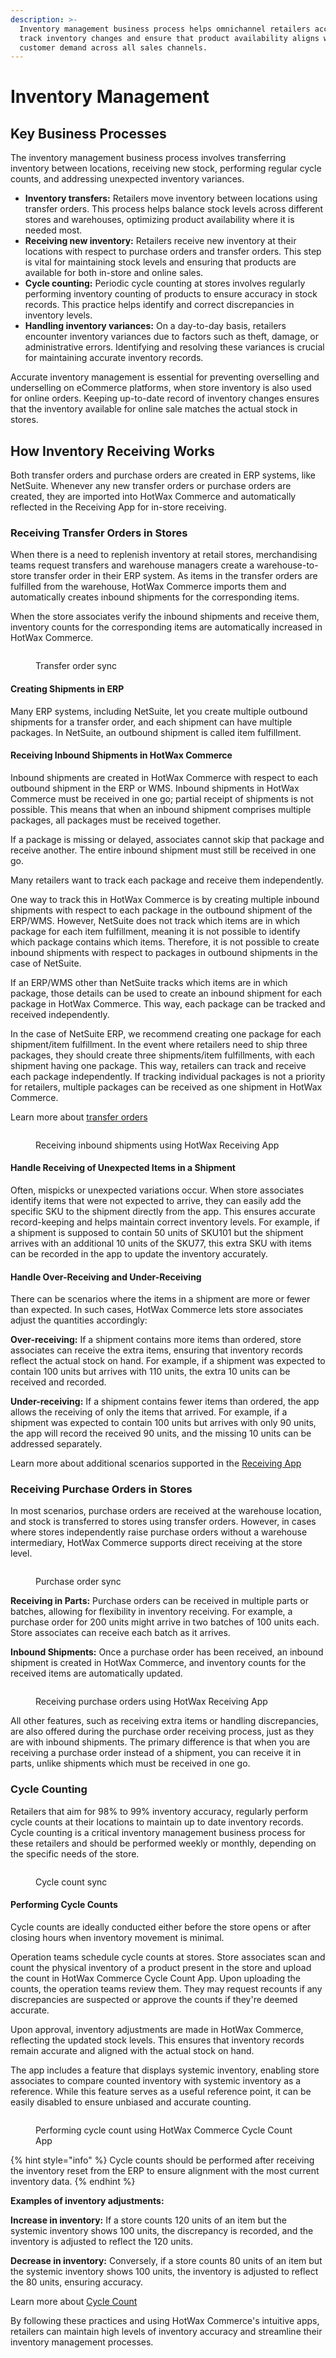 ```yaml
---
description: >-
  Inventory management business process helps omnichannel retailers accurately
  track inventory changes and ensure that product availability aligns with
  customer demand across all sales channels.
---
```


# Inventory Management

## Key Business Processes

The inventory management business process involves transferring inventory between locations, receiving new stock, performing regular cycle counts, and addressing unexpected inventory variances.

* **Inventory transfers:** Retailers move inventory between locations using transfer orders. This process helps balance stock levels across different stores and warehouses, optimizing product availability where it is needed most.
* **Receiving new inventory:** Retailers receive new inventory at their locations with respect to purchase orders and transfer orders. This step is vital for maintaining stock levels and ensuring that products are available for both in-store and online sales.
* **Cycle counting:** Periodic cycle counting at stores involves regularly performing inventory counting of products to ensure accuracy in stock records. This practice helps identify and correct discrepancies in inventory levels.
* **Handling inventory variances:** On a day-to-day basis, retailers encounter inventory variances due to factors such as theft, damage, or administrative errors. Identifying and resolving these variances is crucial for maintaining accurate inventory records.

Accurate inventory management is essential for preventing overselling and underselling on eCommerce platforms, when store inventory is also used for online orders. Keeping up-to-date record of inventory changes ensures that the inventory available for online sale matches the actual stock in stores.

## How Inventory Receiving Works

Both transfer orders and purchase orders are created in ERP systems, like NetSuite. Whenever any new transfer orders or purchase orders are created, they are imported into HotWax Commerce and automatically reflected in the Receiving App for in-store receiving.

### Receiving Transfer Orders in Stores

When there is a need to replenish inventory at retail stores, merchandising teams request transfers and warehouse managers create a warehouse-to-store transfer order in their ERP system. As items in the transfer orders are fulfilled from the warehouse, HotWax Commerce imports them and automatically creates inbound shipments for the corresponding items.

When the store associates verify the inbound shipments and receive them, inventory counts for the corresponding items are automatically increased in HotWax Commerce.

<figure><img src="../.gitbook/assets/TransferOrder.png" alt=""><figcaption><p>Transfer order sync</p></figcaption></figure>

#### Creating Shipments in ERP

Many ERP systems, including NetSuite, let you create multiple outbound shipments for a transfer order, and each shipment can have multiple packages. In NetSuite, an outbound shipment is called item fulfillment.

#### Receiving Inbound Shipments in HotWax Commerce

Inbound shipments are created in HotWax Commerce with respect to each outbound shipment in the ERP or WMS. Inbound shipments in HotWax Commerce must be received in one go; partial receipt of shipments is not possible. This means that when an inbound shipment comprises multiple packages, all packages must be received together.

If a package is missing or delayed, associates cannot skip that package and receive another. The entire inbound shipment must still be received in one go.

Many retailers want to track each package and receive them independently.

One way to track this in HotWax Commerce is by creating multiple inbound shipments with respect to each package in the outbound shipment of the ERP/WMS. However, NetSuite does not track which items are in which package for each item fulfillment, meaning it is not possible to identify which package contains which items. Therefore, it is not possible to create inbound shipments with respect to packages in outbound shipments in the case of NetSuite.

If an ERP/WMS other than NetSuite tracks which items are in which package, those details can be used to create an inbound shipment for each package in HotWax Commerce. This way, each package can be tracked and received independently.

In the case of NetSuite ERP, we recommend creating one package for each shipment/item fulfillment. In the event where retailers need to ship three packages, they should create three shipments/item fulfillments, with each shipment having one package. This way, retailers can track and receive each package independently. If tracking individual packages is not a priority for retailers, multiple packages can be received as one shipment in HotWax Commerce.

Learn more about [transfer orders](https://docs.hotwax.co/documents/store-operations/inventory/transfer-order-management)

<figure><img src="../.gitbook/assets/ReceivingTransferOrder.png" alt=""><figcaption><p>Receiving inbound shipments using HotWax Receiving App</p></figcaption></figure>

#### Handle Receiving of Unexpected Items in a Shipment

Often, mispicks or unexpected variations occur. When store associates identify items that were not expected to arrive, they can easily add the specific SKU to the shipment directly from the app. This ensures accurate record-keeping and helps maintain correct inventory levels. For example, if a shipment is supposed to contain 50 units of SKU101 but the shipment arrives with an additional 10 units of the SKU77, this extra SKU with items can be recorded in the app to update the inventory accurately.

#### Handle Over-Receiving and Under-Receiving

There can be scenarios where the items in a shipment are more or fewer than expected. In such cases, HotWax Commerce lets store associates adjust the quantities accordingly:

**Over-receiving:** If a shipment contains more items than ordered, store associates can receive the extra items, ensuring that inventory records reflect the actual stock on hand. For example, if a shipment was expected to contain 100 units but arrives with 110 units, the extra 10 units can be received and recorded.

**Under-receiving:** If a shipment contains fewer items than ordered, the app allows the receiving of only the items that arrived. For example, if a shipment was expected to contain 100 units but arrives with only 90 units, the app will record the received 90 units, and the missing 10 units can be addressed separately.

Learn more about additional scenarios supported in the [Receiving App](https://docs.hotwax.co/documents/v/store-operations/inventory/receiving)

### Receiving Purchase Orders in Stores

In most scenarios, purchase orders are received at the warehouse location, and stock is transferred to stores using transfer orders. However, in cases where stores independently raise purchase orders without a warehouse intermediary, HotWax Commerce supports direct receiving at the store level.

<figure><img src="../.gitbook/assets/PurchaseOrder.png" alt=""><figcaption><p>Purchase order sync</p></figcaption></figure>

**Receiving in Parts:** Purchase orders can be received in multiple parts or batches, allowing for flexibility in inventory receiving. For example, a purchase order for 200 units might arrive in two batches of 100 units each. Store associates can receive each batch as it arrives.

**Inbound Shipments:** Once a purchase order has been received, an inbound shipment is created in HotWax Commerce, and inventory counts for the received items are automatically updated.

<figure><img src="../.gitbook/assets/ReceivingPurchaseOrder.png" alt=""><figcaption><p>Receiving purchase orders using HotWax Receiving App</p></figcaption></figure>

All other features, such as receiving extra items or handling discrepancies, are also offered during the purchase order receiving process, just as they are with inbound shipments. The primary difference is that when you are receiving a purchase order instead of a shipment, you can receive it in parts, unlike shipments which must be received in one go.

### Cycle Counting

Retailers that aim for 98% to 99% inventory accuracy, regularly perform cycle counts at their locations to maintain up to date inventory records. Cycle counting is a critical inventory management business process for these retailers and should be performed weekly or monthly, depending on the specific needs of the store.

<figure><img src="../.gitbook/assets/CycleCounting.png" alt=""><figcaption><p>Cycle count sync</p></figcaption></figure>

#### Performing Cycle Counts

Cycle counts are ideally conducted either before the store opens or after closing hours when inventory movement is minimal.

Operation teams schedule cycle counts at stores. Store associates scan and count the physical inventory of a product present in the store and upload the count in HotWax Commerce Cycle Count App. Upon uploading the counts, the operation teams review them. They may request recounts if any discrepancies are suspected or approve the counts if they're deemed accurate.

Upon approval, inventory adjustments are made in HotWax Commerce, reflecting the updated stock levels. This ensures that inventory records remain accurate and aligned with the actual stock on hand.

The app includes a feature that displays systemic inventory, enabling store associates to compare counted inventory with systemic inventory as a reference. While this feature serves as a useful reference point, it can be easily disabled to ensure unbiased and accurate counting.

<figure><img src="../.gitbook/assets/InventoryCycleCount.png" alt=""><figcaption><p>Performing cycle count using HotWax Commerce Cycle Count App</p></figcaption></figure>

{% hint style="info" %}
Cycle counts should be performed after receiving the inventory reset from the ERP to ensure alignment with the most current inventory data.
{% endhint %}

**Examples of inventory adjustments:**

**Increase in inventory:** If a store counts 120 units of an item but the systemic inventory shows 100 units, the discrepancy is recorded, and the inventory is adjusted to reflect the 120 units.

**Decrease in inventory:** Conversely, if a store counts 80 units of an item but the systemic inventory shows 100 units, the inventory is adjusted to reflect the 80 units, ensuring accuracy.

Learn more about [Cycle Count](https://docs.hotwax.co/documents/v/store-operations/inventory/directed-cycle-count)

By following these practices and using HotWax Commerce's intuitive apps, retailers can maintain high levels of inventory accuracy and streamline their inventory management processes.
